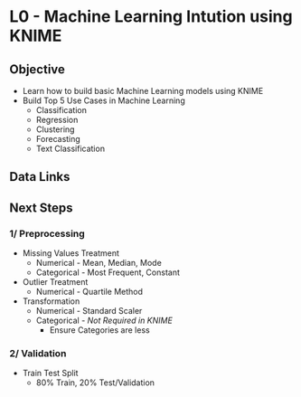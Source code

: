 # L0 - Machine Learning Intution using KNIME

## Objective

- Learn how to build basic Machine Learning models using KNIME
- Build Top 5 Use Cases in Machine Learning
	+ Classification
	+ Regression
	+ Clustering
	+ Forecasting
	+ Text Classification

## Data Links



## Next Steps

### 1/ Preprocessing

- Missing Values Treatment
	- Numerical - Mean, Median, Mode
	- Categorical - Most Frequent, Constant
- Outlier Treatment
	- Numerical - Quartile Method
- Transformation
	- Numerical - Standard Scaler
	- Categorical - *Not Required in KNIME*
		+ Ensure Categories are less

### 2/ Validation

- Train Test Split
	+ 80% Train, 20% Test/Validation